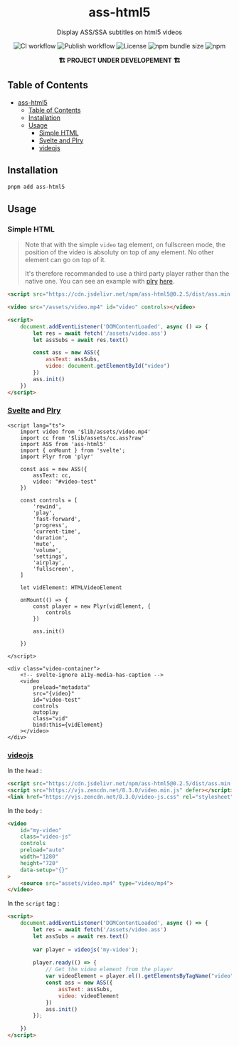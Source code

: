<div align="center">

# ass-html5

Display ASS/SSA subtitles on html5 videos

![CI workflow](https://github.com/luxluth/ass-html5/actions/workflows/main.yml/badge.svg)
![Publish workflow](https://github.com/luxluth/ass-html5/actions/workflows/publish.yml/badge.svg)
![License](https://img.shields.io/github/license/luxluth/ass-html5?color=blue)
![npm bundle size](https://img.shields.io/bundlephobia/min/ass-html5)
![npm](https://img.shields.io/npm/v/ass-html5?logo=npm&color=white&link=https%3A%2F%2Fwww.npmjs.com%2Fpackage%2Fass-html5)

**🏗 PROJECT UNDER DEVELOPEMENT 🏗**

</div>

## Table of Contents

- [ass-html5](#ass-html5)
  - [Table of Contents](#table-of-contents)
  - [Installation](#installation)
  - [Usage](#usage)
    - [Simple HTML](#simple-html)
    - [Svelte and Plry](#svelte-and-plry)
    - [videojs](#videojs)

## Installation

```bash
pnpm add ass-html5
```

## Usage

### Simple HTML

> Note that with the simple `video` tag element, on fullscreen mode, the position of the video is absoluty on top of any element.
> No other element can go on top of it.
> 
> It's therefore recommanded to use a third party player rather than the native one. You can see an example with [plry](https://github.com/sampotts/plyr) [here](#svelte-and-plry).


```html
<script src="https://cdn.jsdelivr.net/npm/ass-html5@0.2.5/dist/ass.min.js"></script>
```

```html
<video src="/assets/video.mp4" id="video" controls></video>
```

```html
<script>
    document.addEventListener('DOMContentLoaded', async () => {
        let res = await fetch('/assets/video.ass')
        let assSubs = await res.text()

        const ass = new ASS({
            assText: assSubs,
            video: document.getElementById("video") 
        })
        ass.init()
    })
</script>
```

### [Svelte](https://github.com/sveltejs/svelte) and [Plry](https://github.com/sampotts/plyr)

```svelte
<script lang="ts">
    import video from '$lib/assets/video.mp4'
    import cc from '$lib/assets/cc.ass?raw'
    import ASS from 'ass-html5'
    import { onMount } from 'svelte';
    import Plyr from 'plyr'

    const ass = new ASS({
        assText: cc,
        video: "#video-test"
    })

    const controls = [
        'rewind',
        'play',
        'fast-forward',
        'progress',
        'current-time',
        'duration',
        'mute',
        'volume',
        'settings',
        'airplay',
        'fullscreen',
    ]

    let vidElement: HTMLVideoElement

    onMount(() => {
        const player = new Plyr(vidElement, {
            controls
        })

        ass.init()

    })

</script>

<div class="video-container">
    <!-- svelte-ignore a11y-media-has-caption -->
    <video
        preload="metadata"
        src="{video}"
        id="video-test"
        controls
        autoplay
        class="vid"
        bind:this={vidElement}
    ></video>
</div>
```

### [videojs](https://github.com/videojs/video.js)

In the `head` : 
```html
<script src="https://cdn.jsdelivr.net/npm/ass-html5@0.2.5/dist/ass.min.js" defer></script>
<script src="https://vjs.zencdn.net/8.3.0/video.min.js" defer></script>
<link href="https://vjs.zencdn.net/8.3.0/video-js.css" rel="stylesheet" />
```

In the `body` :

```html
<video
    id="my-video"
    class="video-js"
    controls
    preload="auto"
    width="1280"
    height="720"
    data-setup="{}"
>
    <source src="assets/video.mp4" type="video/mp4">
</video>

```

In the `script` tag : 
```html
<script>
    document.addEventListener('DOMContentLoaded', async () => {
        let res = await fetch('/assets/video.ass')
        let assSubs = await res.text()
        
        var player = videojs('my-video');
        
        player.ready(() => {
            // Get the video element from the player
            var videoElement = player.el().getElementsByTagName("video")[0];
            const ass = new ASS({
                assText: assSubs,
                video: videoElement
            })
            ass.init()
        });

    })
</script>
```
